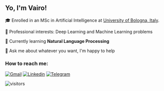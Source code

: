 ## Yo, I'm Vairo!

🎓 Enrolled in an MSc in Artificial Intelligence at [University of Bologna, Italy](https://corsi.unibo.it/2cycle/artificial-intelligence/index.html).

🔭 Professional interests: Deep Learning and Machine Learning problems

🌱 Currently learning **Natural Language Processing**

💬 Ask me about whatever you want, I'm happy to help

### How to reach me:

[![Gmail](https://img.shields.io/badge/Gmail-EA4335?&style=for-the-badge&logo=Gmail&logoColor=white)](mailto:vairo.dp@gmail.com)
[![Linkedin](https://img.shields.io/badge/Linkedin-0A66C2?style=for-the-badge&logo=LinkedIn&logoColor=white)](https://www.linkedin.com/in/vairo-di-pasquale//)
[![Telegram](https://img.shields.io/badge/Telegram-26A5E4?style=for-the-badge&logo=Telegram&logoColor=white)](https://t.me/Vairodp)

![visitors](https://visitor-badge.glitch.me/badge?page_id=https://github.com/vairodp/vairodp)
